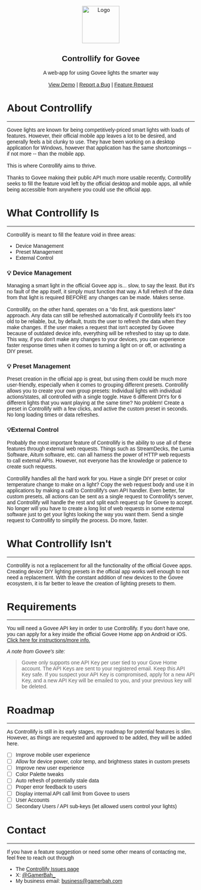 <link rel="preconnect" href="https://fonts.googleapis.com">
<link rel="preconnect" href="https://fonts.gstatic.com" crossorigin>
<link href="https://fonts.googleapis.com/css2?family=Signika:wght@300..700&display=swap" rel="stylesheet">
<link rel="preconnect" href="https://fonts.googleapis.com">
<link rel="preconnect" href="https://fonts.gstatic.com" crossorigin>
<link href="https://fonts.googleapis.com/css2?family=Comfortaa:wght@300..700&display=swap" rel="stylesheet">
<br/>
<div align="center">
<a href="https://github.com/GamerBah/govee-control">
<img src="https://gamerbah.com/govee/Banner.png" alt="Logo" width="auto" height="100">
</a>
<h2 align="center">Controllify for Govee</h2>
<p align="center">
A web-app for using Govee lights the smarter way
<br/>
<br/>
<a href="https://gamerbah.com/govee/demo">View Demo</a> |
<a href="https://github.com/GamerBah/govee-control/issues/new?labels=bug">Report a Bug</a> |
<a href="https://github.com/GamerBah/govee-control/issues/new?labels=enhancement">Feature Request</a>
</p>
</div>

<style>
h1, h2, h3 {
    font-family: "Signika", sans-serif;
}
p, li {
    font-family: "Comfortaa", sans-serif;
}
</style>

# About Controllify

---

Govee lights are known for being competitively-priced smart lights with loads of features.
However, their official mobile app leaves a lot to be desired, and generally feels a bit clunky to use.
They have been working on a desktop application for Windows, however that application has the same shortcomings -- if
not more -- than the mobile app.
<br>
<br>
This is where Controllify aims to thrive.
<br>
<br>
Thanks to Govee making their public API much more usable recently,
Controllify seeks to fill the feature void left by the official desktop and mobile apps, all while being accessible from
anywhere you could use the official app.
<br>

# What Controllify Is

---

Controllify is meant to fill the feature void in three areas:

- Device Management
- Preset Management
- External Control

### 💡 Device Management

Managing a smart light in the official Govee app is... slow, to say the least. But it's no fault of the app itself, it
simply must function that way.
A full refresh of the data from that light is required BEFORE any changes can be made. Makes sense.
<br>
<br>
Controllify, on the other hand, operates on a "do first, ask questions later" approach.
Any data can still be refreshed automatically if Controllify feels it's too old to be reliable, but, by default, trusts
the user to refresh the data when they make changes.
If the user makes a request that isn't accepted by Govee because of outdated device info, everything will be refreshed
to stay up to date. This way, if you don't make any changes to your devices,
you can experience faster response times when it comes to turning a light on or off, or activating a DIY preset.

### 💡 Preset Management

Preset creation in the official app is great, but using them could be much more user-friendly, especially when it comes
to grouping different presets.
Controllify allows you to create your own group presets: Individual lights with individual actions/states, all
controlled with a single toggle.
Have 6 different DIYs for 6 different lights that you want playing at the same time? No problem! Create a preset in
Controllify with a few clicks, and active the custom preset in seconds.
No long loading times or data refreshes.

### 💡External Control

Probably the most important feature of Controllify is the ability to use all of these features through external web
requests.
Things such as StreamDecks, the Lumia Software, Aitum software, etc. can all harness the power of HTTP web requests to
call external APIs.
However, not everyone has the knowledge or patience to create such requests.
<br>
<br>
Controllify handles all the hard work for you. Have a single DIY preset or color temperature change to make on a light?
Copy the web request body and use it in applications by making a call to Controllify's own API handler.
Even better, for custom presets, all actions can be sent as a single request to Controllify's server, and Controllify
will handle the rest and split each request up for Govee to accept.
No longer will you have to create a long list of web requests in some external software just to get your lights looking
the way you want them. Send a single request to Controllify to simplify the process. Do more, faster.

# What Controllify Isn't

---

Controllify is not a replacement for all the functionality of the official Govee apps. Creating device DIY lighting
presets in the official app works well enough to not need a replacement.
With the constant addition of new devices to the Govee ecosystem, it is far better to leave the creation of lighting
presets to them.
<br>

# Requirements

---
You will need a Govee API key in order to use Controllify. If you don't have one, you can apply for a key inside the
official Govee Home app on Android or iOS.
[Click here for instructions/more info.](https://govee.readme.io/reference/applying-for-an-api-key)

*A note from Govee's site:*
> Govee only supports one API Key per user tied to your Gove Home account.
> The API Keys are sent to your registered email. Keep this API Key safe.
> If you suspect your API Key is compromised, apply for a new API Key, and a new API Key will be emailed to you,
> and your previous key will be deleted.

# Roadmap

---

As Controllify is still in its early stages, my roadmap for potential features is slim. However, as things are requested
and approved to be added, they will be added here.

- [ ] Improve mobile user experience
- [ ] Allow for device power, color temp, and brightness states in custom presets
- [ ] Improve new user experience
- [ ] Color Palette tweaks
- [ ] Auto refresh of potentially stale data
- [ ] Proper error feedback to users
- [ ] Display internal API call limit from Govee to users
- [ ] User Accounts
- [ ] Secondary Users / API sub-keys (let allowed users control your lights)

# Contact

---

If you have a feature suggestion or need some other means of contacting me, feel free to reach out through

- The [Controllify Issues page](https://github.com/GamerBah/govee-control/issues)
- X: [@GamerBah_](https://x.com/GamerBah_)
- My business email: [business@gamerbah.com](mailto:business@gamerbah.com)